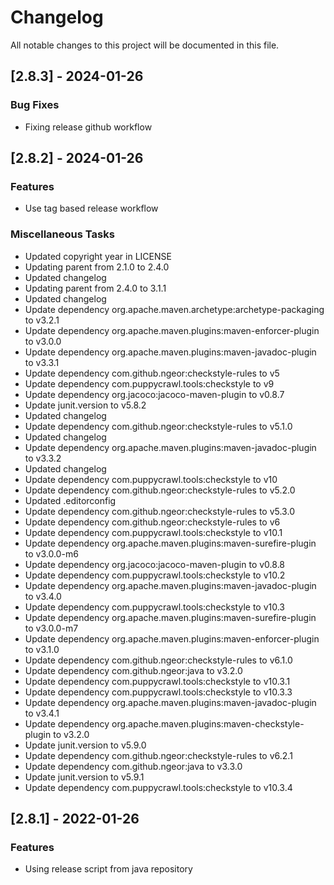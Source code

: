 # Changelog

All notable changes to this project will be documented in this file.

## [2.8.3] - 2024-01-26

### Bug Fixes

- Fixing release github workflow

## [2.8.2] - 2024-01-26

### Features

- Use tag based release workflow

### Miscellaneous Tasks

- Updated copyright year in LICENSE
- Updating parent from 2.1.0 to 2.4.0
- Updated changelog
- Updating parent from 2.4.0 to 3.1.1
- Updated changelog
- Update dependency org.apache.maven.archetype:archetype-packaging to v3.2.1
- Update dependency org.apache.maven.plugins:maven-enforcer-plugin to v3.0.0
- Update dependency org.apache.maven.plugins:maven-javadoc-plugin to v3.3.1
- Update dependency com.github.ngeor:checkstyle-rules to v5
- Update dependency com.puppycrawl.tools:checkstyle to v9
- Update dependency org.jacoco:jacoco-maven-plugin to v0.8.7
- Update junit.version to v5.8.2
- Updated changelog
- Update dependency com.github.ngeor:checkstyle-rules to v5.1.0
- Updated changelog
- Update dependency org.apache.maven.plugins:maven-javadoc-plugin to v3.3.2
- Updated changelog
- Update dependency com.puppycrawl.tools:checkstyle to v10
- Update dependency com.github.ngeor:checkstyle-rules to v5.2.0
- Updated .editorconfig
- Update dependency com.github.ngeor:checkstyle-rules to v5.3.0
- Update dependency com.github.ngeor:checkstyle-rules to v6
- Update dependency com.puppycrawl.tools:checkstyle to v10.1
- Update dependency org.apache.maven.plugins:maven-surefire-plugin to v3.0.0-m6
- Update dependency org.jacoco:jacoco-maven-plugin to v0.8.8
- Update dependency com.puppycrawl.tools:checkstyle to v10.2
- Update dependency org.apache.maven.plugins:maven-javadoc-plugin to v3.4.0
- Update dependency com.puppycrawl.tools:checkstyle to v10.3
- Update dependency org.apache.maven.plugins:maven-surefire-plugin to v3.0.0-m7
- Update dependency org.apache.maven.plugins:maven-enforcer-plugin to v3.1.0
- Update dependency com.github.ngeor:checkstyle-rules to v6.1.0
- Update dependency com.github.ngeor:java to v3.2.0
- Update dependency com.puppycrawl.tools:checkstyle to v10.3.1
- Update dependency com.puppycrawl.tools:checkstyle to v10.3.3
- Update dependency org.apache.maven.plugins:maven-javadoc-plugin to v3.4.1
- Update dependency org.apache.maven.plugins:maven-checkstyle-plugin to v3.2.0
- Update junit.version to v5.9.0
- Update dependency com.github.ngeor:checkstyle-rules to v6.2.1
- Update dependency com.github.ngeor:java to v3.3.0
- Update junit.version to v5.9.1
- Update dependency com.puppycrawl.tools:checkstyle to v10.3.4

## [2.8.1] - 2022-01-26

### Features

- Using release script from java repository

<!-- generated by git-cliff -->
